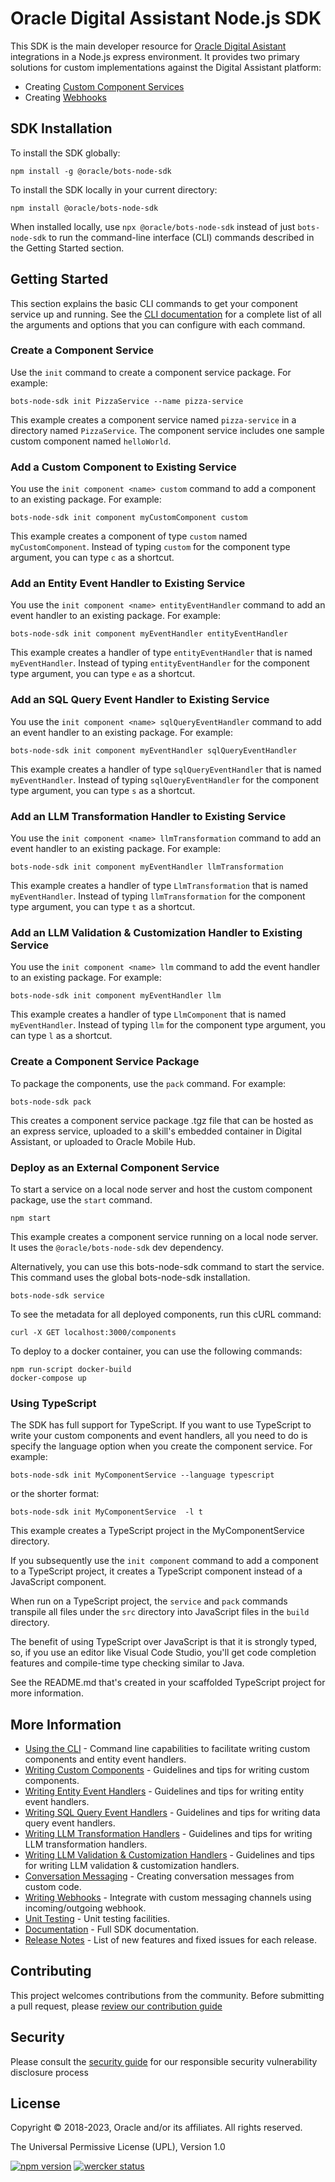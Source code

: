 # Oracle Digital Assistant Node.js SDK

This SDK is the main developer resource for [Oracle Digital Asistant](https://docs.oracle.com/en/cloud/paas/digital-assistant/index.html) integrations in a Node.js express environment. It provides two primary solutions for custom implementations against the Digital Assistant platform: 
- Creating [Custom Component Services](https://docs.oracle.com/en/cloud/paas/digital-assistant/use-chatbot/backend-integration1.html#GUID-3F827E58-BCB2-41F2-B752-82EF9DB602CE)
- Creating [Webhooks](https://docs.oracle.com/en/cloud/paas/digital-assistant/use-chatbot/webhooks.html#GUID-96CCA06D-0432-4F20-8CDD-E60161F46680)


## SDK Installation

To install the SDK globally:

```text
npm install -g @oracle/bots-node-sdk
```

To install the SDK locally in your current directory:

```text
npm install @oracle/bots-node-sdk
```

When installed locally, use `npx @oracle/bots-node-sdk` instead of just `bots-node-sdk` to run the command-line interface (CLI) commands described in the Getting Started section.

## Getting Started 

This section explains the basic CLI commands to get your component service up and running. See the [CLI documentation](https://github.com/oracle/bots-node-sdk/blob/master/bin/CLI.md) for a complete list of all the arguments and options that you can configure with each command.

### Create a Component Service

Use the `init` command to create a component service package. For example:

```text
bots-node-sdk init PizzaService --name pizza-service 
```

This example creates a component service named `pizza-service` in a directory named `PizzaService`.
The component service includes one sample custom component named `helloWorld`.

### Add a Custom Component to Existing Service

You use the `init component <name> custom` command to add a component to an existing package. For example:

```text
bots-node-sdk init component myCustomComponent custom
```

This example creates a component of type `custom` named `myCustomComponent`. Instead of typing `custom` for the component type argument, you can type `c` as a shortcut.

### Add an Entity Event Handler to Existing Service

You use the `init component <name> entityEventHandler` command to add an event handler to an existing package. For example:

```text
bots-node-sdk init component myEventHandler entityEventHandler
```

This example creates a handler of type `entityEventHandler` that is named `myEventHandler`. Instead of typing `entityEventHandler` for the component type argument, you can type `e` as a shortcut.

### Add an SQL Query Event Handler to Existing Service

You use the `init component <name> sqlQueryEventHandler` command to add an event handler to an existing package. For example:

```text
bots-node-sdk init component myEventHandler sqlQueryEventHandler
```

This example creates a handler of type `sqlQueryEventHandler` that is named `myEventHandler`. Instead of typing `sqlQueryEventHandler` for the component type argument, you can type `s` as a shortcut.

### Add an LLM Transformation Handler to Existing Service

You use the `init component <name> llmTransformation` command to add an event handler to an existing package. For example:

```text
bots-node-sdk init component myEventHandler llmTransformation
```

This example creates a handler of type `LlmTransformation` that is named `myEventHandler`. Instead of typing `llmTransformation` for the component type argument, you can type `t` as a shortcut.

### Add an LLM Validation & Customization Handler to Existing Service

You use the `init component <name> llm` command to add the event handler to an existing package. For example:

```text
bots-node-sdk init component myEventHandler llm
```

This example creates a handler of type `LlmComponent` that is named `myEventHandler`. Instead of typing `llm` for the component type argument, you can type `l` as a shortcut.

### Create a Component Service Package

To package the components, use the `pack` command. For example:

```text
bots-node-sdk pack
```

This creates a component service package .tgz file that can be hosted as an express service, uploaded to a skill's embedded container in Digital Assistant, or uploaded to Oracle Mobile Hub.

### Deploy as an External Component Service

To start a service on a local node server and host the custom component package, use the `start` command.

```text
npm start
```
This example creates a component service running on a local node server. It uses the `@oracle/bots-node-sdk` dev dependency.

Alternatively, you can use this bots-node-sdk command to start the service. This command uses the global bots-node-sdk installation.

```text
bots-node-sdk service
```

To see the metadata for all deployed components, run this cURL command:

```text
curl -X GET localhost:3000/components
```

To deploy to a docker container, you can use the following commands:

```text
npm run-script docker-build
docker-compose up
```

### Using TypeScript

The SDK has full support for TypeScript. If you want to use TypeScript to write your custom components and event handlers, all you need to do is specify the language option when you create the component service. For example:

```text
bots-node-sdk init MyComponentService --language typescript
```

or the shorter format:

```text
bots-node-sdk init MyComponentService  -l t
```
This example creates a TypeScript project in the MyComponentService directory. 

If you subsequently use the `init component` command to add a component to a TypeScript project, it creates a TypeScript component instead of a JavaScript component.

 When run on a TypeScript project, the `service` and `pack` commands transpile all files under the `src` directory into JavaScript files in the `build` directory.

The benefit of using TypeScript over JavaScript is that it is strongly typed, so, if you use an editor like Visual Code Studio, you'll get code completion features and compile-time type checking similar to Java.

See the README.md that's created in your scaffolded TypeScript project for more information.   

## More Information

<!--[nodoc]-->
- [Using the CLI](https://github.com/oracle/bots-node-sdk/blob/master/bin/CLI.md) - Command line capabilities to facilitate writing custom components and entity event handlers.
- [Writing Custom Components](https://github.com/oracle/bots-node-sdk/blob/master/CUSTOM_COMPONENT.md) - Guidelines and tips for writing custom components.
- [Writing Entity Event Handlers](https://github.com/oracle/bots-node-sdk/blob/master/ENTITY_EVENT_HANDLER.md) - Guidelines and tips for writing entity event handlers.
- [Writing SQL Query Event Handlers](https://github.com/oracle/bots-node-sdk/blob/master/DATA_QUERY_EVENT_HANDLER.md) - Guidelines and tips for writing data query event handlers.
- [Writing LLM Transformation Handlers](https://github.com/oracle/bots-node-sdk/blob/master/LLM_TRANSFORMATION_HANDLER.md) - Guidelines and tips for writing LLM transformation handlers.
- [Writing LLM Validation & Customization Handlers](https://github.com/oracle/bots-node-sdk/blob/master/LLM_COMPONENT_HANDLER.md) - Guidelines and tips for writing LLM validation & customization handlers.
- [Conversation Messaging](https://github.com/oracle/bots-node-sdk/blob/master/MESSAGE_FACTORY.md) - Creating conversation messages from custom code.
- [Writing Webhooks](https://github.com/oracle/bots-node-sdk/blob/master/WEBHOOK.md) - Integrate with custom messaging channels using incoming/outgoing webhook.
- [Unit Testing](https://github.com/oracle/bots-node-sdk/blob/master/testing/TESTING.md) - Unit testing facilities.
- [Documentation](https://oracle.github.io/bots-node-sdk) - Full SDK documentation.
- [Release Notes](https://github.com/oracle/bots-node-sdk/blob/master/RELEASE_NOTES.md) - List of new features and fixed issues for each release.
<!--[/nodoc]-->

## Contributing

This project welcomes contributions from the community. Before submitting a pull request, please [review our contribution guide](./CONTRIBUTING.md)

## Security

Please consult the [security guide](./SECURITY.md) for our responsible security vulnerability disclosure process

## License

Copyright © 2018-2023, Oracle and/or its affiliates. All rights reserved.

The Universal Permissive License (UPL), Version 1.0

<!--[nodoc]-->
[![npm version](https://badge.fury.io/js/%40oracle%2Fbots-node-sdk.svg)](https://badge.fury.io/js/%40oracle%2Fbots-node-sdk)
[![wercker status](https://app.wercker.com/status/39bb567cbcdc92b7dcbb3a78f144102d/s/master "wercker status")](https://app.wercker.com/project/byKey/39bb567cbcdc92b7dcbb3a78f144102d)
<!--[/nodoc]-->

